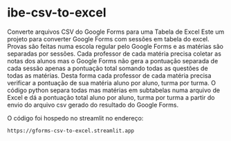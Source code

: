 # ibe-csv-to-excel
Converte arquivos CSV do Google Forms para uma Tabela de Excel
Este um projeto para converter Google Forms com sessões em tabela do excel.
Provas são feitas numa escola regular pelo Google Forms e as matérias são separadas por sessões.
Cada professor de cada matéria precisa coletar as notas dos alunos mas o Google Forms não gera a pontuação separada de cada sessão apenas a pontuação total somando todas as questões de todas as matérias.
Desta forma cada professor de cada matéria precisa verificar a pontuação de sua matéria aluno por aluno, turma por turma.
O código python separa todas mas matérias em subtabelas numa arquivo de Excel e dá a pontuação total aluno por aluno, turma por turma a partir do envio do arquivo csv gerado do resultado do Google Forms.

O código foi hospedo no streamlit no endereço:

`https://gforms-csv-to-excel.streamlit.app`
